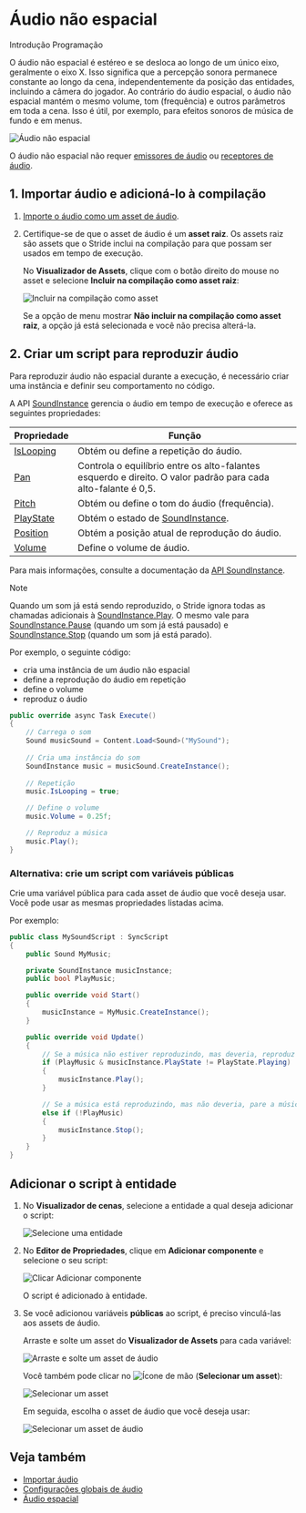 # Áudio não espacial

<span class="badge text-bg-primary">Introdução</span>
<span class="badge text-bg-success">Programação</span>

O <g id="1">áudio não espacial</g> é estéreo e se desloca ao longo de um único eixo, geralmente o eixo X. Isso significa que a percepção sonora permanece constante ao longo da cena, independentemente da posição das entidades, incluindo a câmera do jogador. Ao contrário do <g id="2">áudio espacial</g>, o áudio não espacial mantém o mesmo <g id="3">volume<g id="3">, <g id="4">tom</g> (<g id="5">frequência</g>) e outros parâmetros em toda a cena.</g> Isso é útil, por exemplo, para efeitos sonoros de música de fundo e em menus.

![Áudio não espacial](media/audio-index-non-spatialized-audio.png)

O áudio não espacial não requer [emissores de áudio](audio-emitters.md) ou [receptores de áudio](audio-listeners.md).

## 1. Importar áudio e adicioná-lo à compilação

1. [Importe o áudio como um asset de áudio](import-audio.md).

2. Certifique-se de que o asset de áudio é um **asset raiz**. Os assets raiz são assets que o Stride inclui na compilação para que possam ser usados em tempo de execução.

   No **Visualizador de Assets**, clique com o botão direito do mouse no asset e selecione **Incluir na compilação como asset raiz**:

   ![Incluir na compilação como asset](media/audio-include-in-build-as-root-asset.png)

   Se a opção de menu mostrar **Não incluir na compilação como asset raiz**, a opção já está selecionada e você não precisa alterá-la.

## 2. Criar um script para reproduzir áudio

Para reproduzir áudio não espacial durante a execução, é necessário criar uma instância e definir seu comportamento no código.

A API [SoundInstance](xref:Stride.Audio.SoundInstance) gerencia o áudio em tempo de execução e oferece as seguintes propriedades:

| Propriedade | Função |
|-------    |-------|
| [IsLooping](xref:Stride.Audio.SoundInstance.IsLooping) | Obtém ou define a repetição do áudio. |
| [Pan](xref:Stride.Audio.SoundInstance.Pan) | Controla o equilíbrio entre os alto-falantes esquerdo e direito. O valor padrão para cada alto-falante é 0,5. |
| [Pitch](xref:Stride.Audio.SoundInstance.Pitch) | Obtém ou define o tom do áudio (frequência). |
| [PlayState](xref:Stride.Audio.SoundInstance.PlayState) | Obtém o estado de [SoundInstance](xref:Stride.Audio.SoundInstance). |
| [Position](xref:Stride.Audio.SoundInstance.Position) | Obtém a posição atual de reprodução do áudio. |
| [Volume](xref:Stride.Audio.SoundInstance.Volume) | Define o volume de áudio. |

Para mais informações, consulte a documentação da [API SoundInstance](xref:Stride.Audio.SoundInstance).

> [!Note]
> Quando um som já está sendo reproduzido, o Stride ignora todas as chamadas adicionais à [SoundInstance.Play](xref:Stride.Audio.SoundInstance.Play).
> O mesmo vale para [SoundInstance.Pause](xref:Stride.Audio.SoundInstance.Pause) (quando um som já está pausado) e [SoundInstance.Stop](xref:Stride.Audio.SoundInstance.Stop) (quando um som já está parado).

Por exemplo, o seguinte código:

* cria uma instância de um áudio não espacial
* define a reprodução do áudio em repetição
* define o volume
* reproduz o áudio

```cs
public override async Task Execute()
{
    // Carrega o som
    Sound musicSound = Content.Load<Sound>("MySound");
            
    // Cria uma instância do som
    SoundInstance music = musicSound.CreateInstance();
            
    // Repetição
    music.IsLooping = true;

    // Define o volume
    music.Volume = 0.25f;

    // Reproduz a música
    music.Play();
}
```

### Alternativa: crie um script com variáveis públicas

Crie uma variável pública para cada asset de áudio que você deseja usar. Você pode usar as mesmas propriedades listadas acima.

Por exemplo:

```cs
public class MySoundScript : SyncScript
{
    public Sound MyMusic;

    private SoundInstance musicInstance;
    public bool PlayMusic;

    public override void Start()
    {
        musicInstance = MyMusic.CreateInstance();
    }

    public override void Update()
    {
        // Se a música não estiver reproduzindo, mas deveria, reproduz a música.
        if (PlayMusic & musicInstance.PlayState != PlayState.Playing)
        {
            musicInstance.Play();
        }

        // Se a música está reproduzindo, mas não deveria, pare a música.
        else if (!PlayMusic)
        {
            musicInstance.Stop();
        }
    }
}
```
## Adicionar o script à entidade

1. No **Visualizador de cenas**, selecione a entidade a qual deseja adicionar o script:

   ![Selecione uma entidade](media/audio-add-audiolistener-component-select-entity.png)

2. No **Editor de Propriedades**, clique em **Adicionar componente** e selecione o seu script:

   ![Clicar Adicionar componente](media/audio-emitters-add-script-component.png)

   O script é adicionado à entidade.

3. Se você adicionou variáveis **públicas** ao script, é preciso vinculá-las aos assets de áudio.

   Arraste e solte um asset do **Visualizador de Assets** para cada variável:

   ![Arraste e solte um asset de áudio](media/entity-audio-drag-and-drop-audio-asset-to-script-component.gif)

   Você também pode clicar no ![Ícone de mão](~/manual/game-studio/media/hand-icon.png) (**Selecionar um asset**):

   ![Selecionar um asset](media/audio-play-script-component-pick-an-asset.png)

   Em seguida, escolha o asset de áudio que você deseja usar:

   ![Selecionar um asset de áudio](media/audio-play-audioemitter-component-add-select-audio-asset.png)

## Veja também

* [Importar áudio](import-audio.md)
* [Configurações globais de áudio](global-audio-settings.md)
* [Áudio espacial](spatialized-audio.md)